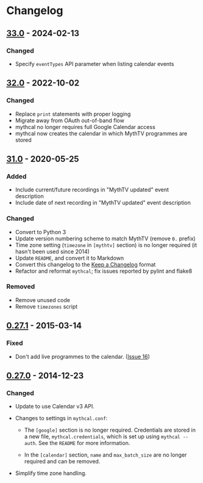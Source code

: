 # Changelog

## [33.0] - 2024-02-13

### Changed

- Specify `eventTypes` API parameter when listing calendar events

## [32.0] - 2022-10-02

### Changed

- Replace `print` statements with proper logging
- Migrate away from OAuth out-of-band flow
- mythcal no longer requires full Google Calendar access
- mythcal now creates the calendar in which MythTV programmes are stored

## [31.0] - 2020-05-25

### Added

- Include current/future recordings in "MythTV updated" event description
- Include date of next recording in "MythTV updated" event description

### Changed

- Convert to Python 3
- Update version numbering scheme to match MythTV (remove `0.` prefix)
- Time zone setting (`timezone` in `[mythtv]` section) is no longer required (it hasn't been used since 2014)
- Update `README`, and convert it to Markdown
- Convert this changelog to the [Keep a Changelog] format
- Refactor and reformat `mythcal`; fix issues reported by pylint and flake8

### Removed

- Remove unused code
- Remove `timezones` script

## [0.27.1] - 2015-03-14

### Fixed

- Don't add live programmes to the calendar. ([Issue 16](https://github.com/richardfearn/mythcal/issues/16))


## [0.27.0] - 2014-12-23

### Changed

- Update to use Calendar v3 API.

- Changes to settings in `mythcal.conf`:

   - The `[google]` section is no longer required. Credentials are stored in a new file, `mythcal.credentials`, which is set up using `mythcal --auth`. See the `README` for more information.

   - In the `[calendar]` section, `name` and `max_batch_size` are no longer required and can be removed.

- Simplify time zone handling.

[Unreleased]: https://github.com/richardfearn/mythcal/compare/33.0...HEAD
[33.0]: https://github.com/richardfearn/mythcal/compare/32.0...33.0
[32.0]: https://github.com/richardfearn/mythcal/compare/31.0...32.0
[31.0]: https://github.com/richardfearn/mythcal/compare/0.27.1...31.0
[0.27.1]: https://github.com/richardfearn/mythcal/compare/0.27.0...0.27.1
[0.27.0]: https://github.com/richardfearn/mythcal/tree/0.27.0

[Keep a Changelog]: https://keepachangelog.com/en/1.0.0/
